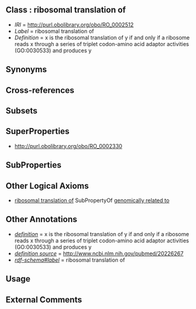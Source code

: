 
## Class : ribosomal translation of

 * *IRI* = http://purl.obolibrary.org/obo/RO_0002512
 * *Label* = ribosomal translation of
 * *Definition* = x is the ribosomal translation of y if and only if a ribosome reads x through a series of triplet codon-amino acid adaptor activities (GO:0030533) and produces y

## Synonyms


## Cross-references


## Subsets


## SuperProperties

 * <http://purl.obolibrary.org/obo/RO_0002330>

## SubProperties


## Other Logical Axioms

 * [ribosomal translation of](../../RO/12/RO_0002512.md) SubPropertyOf [genomically related to](../../RO/30/RO_0002330.md)

## Other Annotations

 * *[definition](../../IAO/15/IAO_0000115.md)* = x is the ribosomal translation of y if and only if a ribosome reads x through a series of triplet codon-amino acid adaptor activities (GO:0030533) and produces y
 * *[definition source](../../IAO/19/IAO_0000119.md)* = http://www.ncbi.nlm.nih.gov/pubmed/20226267
 * *[rdf-schema#label](../../el/rdf-schema#label.md)* = ribosomal translation of

## Usage


## External Comments

